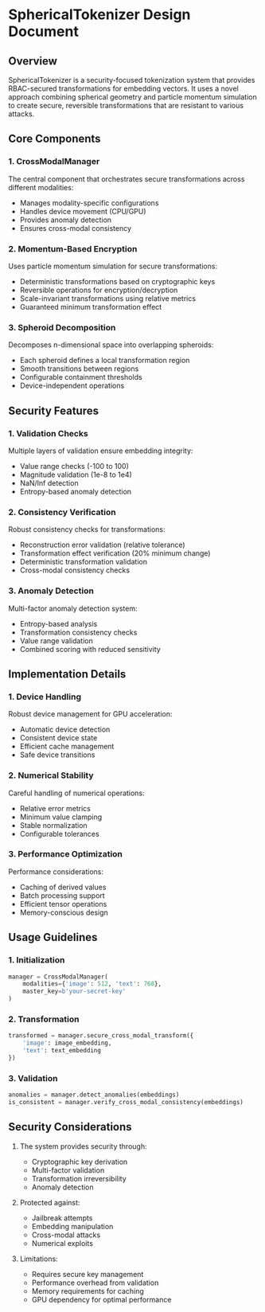 # SphericalTokenizer Design Document

## Overview

SphericalTokenizer is a security-focused tokenization system that provides RBAC-secured transformations for embedding vectors. It uses a novel approach combining spherical geometry and particle momentum simulation to create secure, reversible transformations that are resistant to various attacks.

## Core Components

### 1. CrossModalManager

The central component that orchestrates secure transformations across different modalities:
- Manages modality-specific configurations
- Handles device movement (CPU/GPU)
- Provides anomaly detection
- Ensures cross-modal consistency

### 2. Momentum-Based Encryption

Uses particle momentum simulation for secure transformations:
- Deterministic transformations based on cryptographic keys
- Reversible operations for encryption/decryption
- Scale-invariant transformations using relative metrics
- Guaranteed minimum transformation effect

### 3. Spheroid Decomposition

Decomposes n-dimensional space into overlapping spheroids:
- Each spheroid defines a local transformation region
- Smooth transitions between regions
- Configurable containment thresholds
- Device-independent operations

## Security Features

### 1. Validation Checks

Multiple layers of validation ensure embedding integrity:
- Value range checks (-100 to 100)
- Magnitude validation (1e-8 to 1e4)
- NaN/Inf detection
- Entropy-based anomaly detection

### 2. Consistency Verification

Robust consistency checks for transformations:
- Reconstruction error validation (relative tolerance)
- Transformation effect verification (20% minimum change)
- Deterministic transformation validation
- Cross-modal consistency checks

### 3. Anomaly Detection

Multi-factor anomaly detection system:
- Entropy-based analysis
- Transformation consistency checks
- Value range validation
- Combined scoring with reduced sensitivity

## Implementation Details

### 1. Device Handling

Robust device management for GPU acceleration:
- Automatic device detection
- Consistent device state
- Efficient cache management
- Safe device transitions

### 2. Numerical Stability

Careful handling of numerical operations:
- Relative error metrics
- Minimum value clamping
- Stable normalization
- Configurable tolerances

### 3. Performance Optimization

Performance considerations:
- Caching of derived values
- Batch processing support
- Efficient tensor operations
- Memory-conscious design

## Usage Guidelines

### 1. Initialization

```python
manager = CrossModalManager(
    modalities={'image': 512, 'text': 768},
    master_key=b'your-secret-key'
)
```

### 2. Transformation

```python
transformed = manager.secure_cross_modal_transform({
    'image': image_embedding,
    'text': text_embedding
})
```

### 3. Validation

```python
anomalies = manager.detect_anomalies(embeddings)
is_consistent = manager.verify_cross_modal_consistency(embeddings)
```

## Security Considerations

1. The system provides security through:
   - Cryptographic key derivation
   - Multi-factor validation
   - Transformation irreversibility
   - Anomaly detection

2. Protected against:
   - Jailbreak attempts
   - Embedding manipulation
   - Cross-modal attacks
   - Numerical exploits

3. Limitations:
   - Requires secure key management
   - Performance overhead from validation
   - Memory requirements for caching
   - GPU dependency for optimal performance
